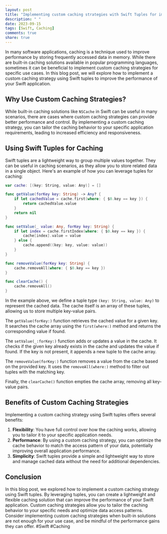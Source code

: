 ```yaml
---
layout: post
title: "Implementing custom caching strategies with Swift Tuples for improved performance."
description: " "
date: 2023-09-15
tags: [Swift, Caching]
comments: true
share: true
---
```


In many software applications, caching is a technique used to improve performance by storing frequently accessed data in memory. While there are built-in caching solutions available in popular programming languages, sometimes it can be beneficial to implement custom caching strategies for specific use cases. In this blog post, we will explore how to implement a custom caching strategy using Swift tuples to improve the performance of your Swift application.

## Why Use Custom Caching Strategies?

While built-in caching solutions like `NSCache` in Swift can be useful in many scenarios, there are cases where custom caching strategies can provide better performance and control. By implementing a custom caching strategy, you can tailor the caching behavior to your specific application requirements, leading to increased efficiency and responsiveness.

## Using Swift Tuples for Caching

Swift tuples are a lightweight way to group multiple values together. They can be useful in caching scenarios, as they allow you to store related data in a single object. Here's an example of how you can leverage tuples for caching:

```swift
var cache: [(key: String, value: Any)] = []

func getValue(forKey key: String) -> Any? {
    if let cachedValue = cache.first(where: { $0.key == key }) {
        return cachedValue.value
    }
    return nil
}

func setValue(_ value: Any, forKey key: String) {
    if let index = cache.firstIndex(where: { $0.key == key }) {
        cache[index].value = value
    } else {
        cache.append((key: key, value: value))
    }
}

func removeValue(forKey key: String) {
    cache.removeAll(where: { $0.key == key })
}

func clearCache() {
    cache.removeAll()
}
```

In the example above, we define a tuple type `(key: String, value: Any)` to represent the cached data. The cache itself is an array of these tuples, allowing us to store multiple key-value pairs.

The `getValue(forKey:)` function retrieves the cached value for a given key. It searches the cache array using the `first(where:)` method and returns the corresponding value if found.

The `setValue(_:forKey:)` function adds or updates a value in the cache. It checks if the given key already exists in the cache and updates the value if found. If the key is not present, it appends a new tuple to the cache array.

The `removeValue(forKey:)` function removes a value from the cache based on the provided key. It uses the `removeAll(where:)` method to filter out tuples with the matching key.

Finally, the `clearCache()` function empties the cache array, removing all key-value pairs.

## Benefits of Custom Caching Strategies

Implementing a custom caching strategy using Swift tuples offers several benefits:

1. **Flexibility**: You have full control over how the caching works, allowing you to tailor it to your specific application needs.
2. **Performance**: By using a custom caching strategy, you can optimize the cache behavior to match the access pattern of your data, potentially improving overall application performance.
3. **Simplicity**: Swift tuples provide a simple and lightweight way to store and manage cached data without the need for additional dependencies.

## Conclusion

In this blog post, we explored how to implement a custom caching strategy using Swift tuples. By leveraging tuples, you can create a lightweight and flexible caching solution that can improve the performance of your Swift application. Custom caching strategies allow you to tailor the caching behavior to your specific needs and optimize data access patterns. Consider implementing custom caching strategies when built-in solutions are not enough for your use case, and be mindful of the performance gains they can offer. #Swift #Caching